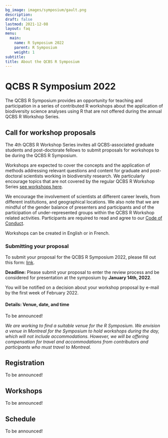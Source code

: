 ```yaml
---
bg_image: images/symposium/gault.png
description: 
draft: false
lastmod: 2021-12-08
layout: faq
menu:
  main:
    name: R Symposium 2022
    parent: R Symposium
    weight: 1
subtitle: 
title: About the QCBS R Symposium
---
```


# QCBS R Symposium 2022

The QCBS R Symposium provides an opportunity for teaching and participation in a series of contributed R workshops about the application of biodiversity science analyses using R that are not offered during the annual QCBS R Workshop Series.

## Call for workshop proposals

The 4th QCBS R Workshop Series invites all QCBS-associated graduate students and post-doctorate fellows to submit proposals for workshops to be during the QCBS R Symposium. 

Workshops are expected to cover the concepts and the application of methods addressing relevant questions and content for graduate and post-doctoral scientists working in biodiversity research. We particularly encourage topics that are not covered by the regular QCBS R Workshop Series [see workshops here](link).

We encourage the involvement of scientists at different career levels, from different institutions, and geographical locations. We also note that we are mindful of the gender balance of presenters and participants and of the participation of under-represented groups within the QCBS R Workshop related activities. Participants are required to read and agree to our [Code of Conduct](link).

Workshops can be created in English or in French.

### Submitting your proposal

To submit your proposal for the QCBS R Symposium 2022, please fill out this form: [link](link).

__Deadline:__ Please submit your proposal to enter the review process and be considered for presentation at the symposium by __January 14th, 2022__.

You will be notified on a decision about your workshop proposal by e-mail by the first week of February 2022.


#### Details: Venue, date, and time

To be announced!

_We are working to find a suitable venue for the R Symposium. We envision a venue in Montreal for the Symposium to hold workshops during the day, which will not include accommodations. However, we will be offering compensation for travel and accommodations from contributors and participants who must travel to Montreal._


## Registration

To be announced!

## Workshops

To be announced!

## Schedule

To be announced!